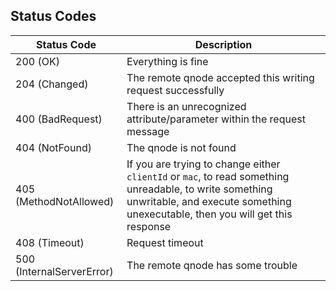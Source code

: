 ## Status Codes

| Status Code               | Description                                                                                                                                                                              |
|---------------------------|------------------------------------------------------------------------------------------------------------------------------------------------------------------------------------------|
| 200 (OK)                  | Everything is fine                                                                                                                                                                       |
| 204 (Changed)             | The remote qnode accepted this writing request successfully                                                                                                                              |
| 400 (BadRequest)          | There is an unrecognized attribute/parameter within the request message                                                                                                                  |
| 404 (NotFound)            | The qnode is not found                                                                                                                                                                   |
| 405 (MethodNotAllowed)    | If you are trying to change either `clientId` or `mac`, to read something unreadable, to write something unwritable, and execute something unexecutable, then you will get this response |
| 408 (Timeout)             | Request timeout                                                                                                                                                                          |
| 500 (InternalServerError) | The remote qnode has some trouble                                                                                                                                                        |
